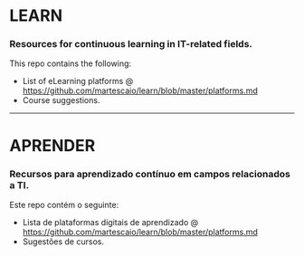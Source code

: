 # LEARN
### Resources for continuous learning in IT-related fields.
This repo contains the following:
- List of eLearning platforms @ https://github.com/martescaio/learn/blob/master/platforms.md
- Course suggestions.

---

# APRENDER
### Recursos para aprendizado contínuo em campos relacionados a TI.
Este repo contém o seguinte:
- Lista de plataformas digitais de aprendizado @ https://github.com/martescaio/learn/blob/master/platforms.md
- Sugestões de cursos.
